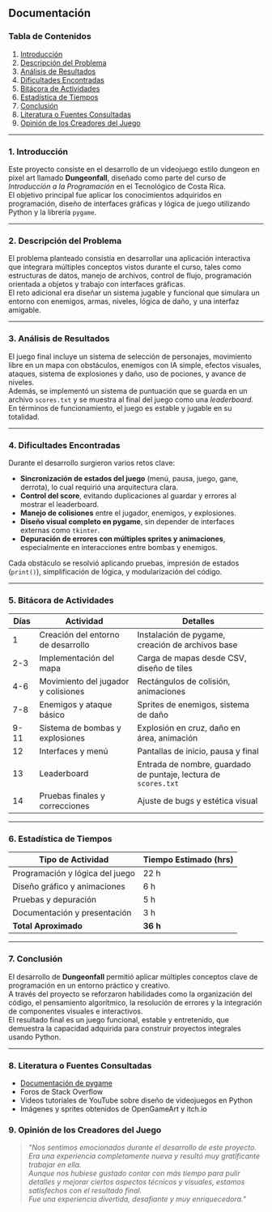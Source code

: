## Documentación

### Tabla de Contenidos

1. [Introducción](#1-introducción)  
2. [Descripción del Problema](#2-descripción-del-problema)  
3. [Análisis de Resultados](#3-análisis-de-resultados)  
4. [Dificultades Encontradas](#4-dificultades-encontradas)  
5. [Bitácora de Actividades](#5-bitácora-de-actividades)  
6. [Estadística de Tiempos](#6-estadística-de-tiempos)  
7. [Conclusión](#7-conclusión)  
8. [Literatura o Fuentes Consultadas](#8-literatura-o-fuentes-consultadas)  
9. [Opinión de los Creadores del Juego](#9-opinión-de-los-creadores-del-juego) 

---

### 1. Introducción

Este proyecto consiste en el desarrollo de un videojuego estilo dungeon en pixel art llamado **Dungeonfall**, diseñado como parte del curso de *Introducción a la Programación* en el Tecnológico de Costa Rica.  
El objetivo principal fue aplicar los conocimientos adquiridos en programación, diseño de interfaces gráficas y lógica de juego utilizando Python y la librería `pygame`.  

---

### 2. Descripción del Problema

El problema planteado consistía en desarrollar una aplicación interactiva que integrara múltiples conceptos vistos durante el curso, tales como estructuras de datos, manejo de archivos, control de flujo, programación orientada a objetos y trabajo con interfaces gráficas.  
El reto adicional era diseñar un sistema jugable y funcional que simulara un entorno con enemigos, armas, niveles, lógica de daño, y una interfaz amigable.  

---

### 3. Análisis de Resultados

El juego final incluye un sistema de selección de personajes, movimiento libre en un mapa con obstáculos, enemigos con IA simple, efectos visuales, ataques, sistema de explosiones y daño, uso de pociones, y avance de niveles.  
Además, se implementó un sistema de puntuación que se guarda en un archivo `scores.txt` y se muestra al final del juego como una *leaderboard*.  
En términos de funcionamiento, el juego es estable y jugable en su totalidad.

---

### 4. Dificultades Encontradas

Durante el desarrollo surgieron varios retos clave:

- **Sincronización de estados del juego** (menú, pausa, juego, gane, derrota), lo cual requirió una arquitectura clara.
- **Control del score**, evitando duplicaciones al guardar y errores al mostrar el leaderboard.
- **Manejo de colisiones** entre el jugador, enemigos, y explosiones.
- **Diseño visual completo en pygame**, sin depender de interfaces externas como `tkinter`.
- **Depuración de errores con múltiples sprites y animaciones**, especialmente en interacciones entre bombas y enemigos.

Cada obstáculo se resolvió aplicando pruebas, impresión de estados (`print()`), simplificación de lógica, y modularización del código.

---

### 5. Bitácora de Actividades

| Días | Actividad | Detalles |
|-----|-----------|----------|
| 1 | Creación del entorno de desarrollo | Instalación de pygame, creación de archivos base |
| 2-3 | Implementación del mapa | Carga de mapas desde CSV, diseño de tiles |
| 4-6 | Movimiento del jugador y colisiones | Rectángulos de colisión, animaciones |
| 7-8 | Enemigos y ataque básico | Sprites de enemigos, sistema de daño |
| 9-11 | Sistema de bombas y explosiones | Explosión en cruz, daño en área, animación |
| 12 | Interfaces y menú | Pantallas de inicio, pausa y final |
| 13 | Leaderboard | Entrada de nombre, guardado de puntaje, lectura de `scores.txt` |
| 14 | Pruebas finales y correcciones | Ajuste de bugs y estética visual |

---

### 6. Estadística de Tiempos

| Tipo de Actividad | Tiempo Estimado (hrs) |
|-------------------|------------------------|
| Programación y lógica del juego | 22 h |
| Diseño gráfico y animaciones | 6 h |
| Pruebas y depuración | 5 h |
| Documentación y presentación | 3 h |
| **Total Aproximado** | **36 h** |

---

### 7. Conclusión

El desarrollo de **Dungeonfall** permitió aplicar múltiples conceptos clave de programación en un entorno práctico y creativo.  
A través del proyecto se reforzaron habilidades como la organización del código, el pensamiento algorítmico, la resolución de errores y la integración de componentes visuales e interactivos.  
El resultado final es un juego funcional, estable y entretenido, que demuestra la capacidad adquirida para construir proyectos integrales usando Python.

---

### 8. Literatura o Fuentes Consultadas

- [Documentación de pygame](https://www.pygame.org/docs/)
- Foros de Stack Overflow
- Videos tutoriales de YouTube sobre diseño de videojuegos en Python
- Imágenes y sprites obtenidos de OpenGameArt y itch.io


### 9. Opinión de los Creadores del Juego

> *"Nos sentimos emocionados durante el desarrollo de este proyecto. Era una experiencia completamente nueva y resultó muy gratificante trabajar en ella.  
Aunque nos hubiese gustado contar con más tiempo para pulir detalles y mejorar ciertos aspectos técnicos y visuales, estamos satisfechos con el resultado final.  
Fue una experiencia divertida, desafiante y muy enriquecedora."*
